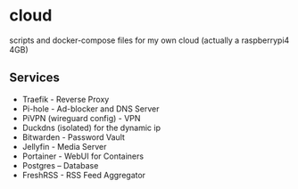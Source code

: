 # cloud
scripts and docker-compose files for my own cloud (actually a raspberrypi4 4GB)

## Services
- Traefik - Reverse Proxy
- Pi-hole - Ad-blocker and DNS Server
- PiVPN (wireguard config) - VPN
- Duckdns (isolated) for the dynamic ip
- Bitwarden - Password Vault
- Jellyfin - Media Server
- Portainer - WebUI for Containers
- Postgres – Database
- FreshRSS - RSS Feed Aggregator